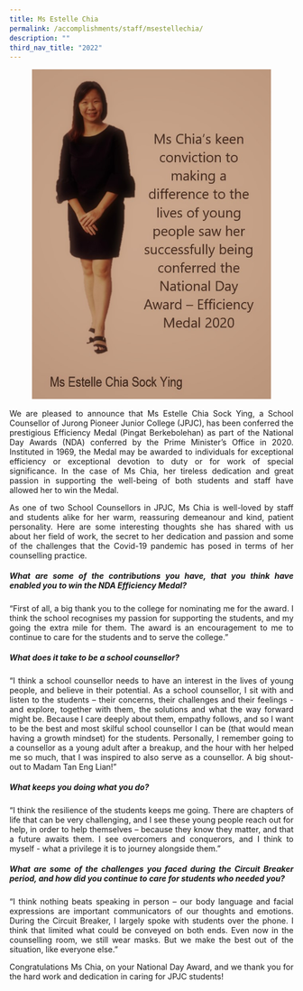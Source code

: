 ```yaml
---
title: Ms Estelle Chia
permalink: /accomplishments/staff/msestellechia/
description: ""
third_nav_title: "2022"
---
```

<figure>
<img src="/images/Estelle.jpg">
</figure>
<div align="justify">
<p>
We are pleased to announce that Ms Estelle Chia Sock Ying, a School Counsellor of Jurong Pioneer Junior College (JPJC), has been conferred the prestigious Efficiency Medal (Pingat Berkebolehan) as part of the National Day Awards (NDA) conferred by the Prime Minister’s Office in 2020. Instituted in 1969, the Medal may be awarded to individuals for exceptional efficiency or exceptional devotion to duty or for work of special significance. In the case of Ms Chia, her tireless dedication and great passion in supporting the well-being of both students and staff have allowed her to win the Medal.</p>

<p>
As one of two School Counsellors in JPJC, Ms Chia is well-loved by staff and students alike for her warm, reassuring demeanour and kind, patient personality. Here are some interesting thoughts she has shared with us about her field of work, the secret to her dedication and passion and some of the challenges that the Covid-19 pandemic has posed in terms of her counselling practice.</p>

<h5><strong>What are some of the contributions you have, that you think have enabled you to win the NDA Efficiency Medal?</strong></h5>
<p>
“First of all, a big thank you to the college for nominating me for the award. I think the school recognises my passion for supporting the students, and my going the extra mile for them. The award is an encouragement to me to continue to care for the students and to serve the college.”</p>

<h5><strong>What does it take to be a school counsellor?</strong></h5>
<p>
“I think a school counsellor needs to have an interest in the lives of young people, and believe in their potential. As a school counsellor, I sit with and listen to the students – their concerns, their challenges and their feelings - and explore, together with them, the solutions and what the way forward might be. Because I care deeply about them, empathy follows, and so I want to be the best and most skilful school counsellor I can be (that would mean having a growth mindset) for the students. Personally, I remember going to a counsellor as a young adult after a breakup, and the hour with her helped me so much, that I was inspired to also serve as a counsellor. A big shout-out to Madam Tan Eng Lian!”</p>

<h5><strong>What keeps you doing what you do?</strong></h5>
<p>
“I think the resilience of the students keeps me going. There are chapters of life that can be very challenging, and I see these young people reach out for help, in order to help themselves – because they know they matter, and that a future awaits them. I see overcomers and conquerors, and I think to myself - what a privilege it is to journey alongside them.”</p>

<h5><strong>What are some of the challenges you faced during the Circuit Breaker period, and how did you continue to care for students who needed you?</strong></h5>
<p>
“I think nothing beats speaking in person – our body language and facial expressions are important communicators of our thoughts and emotions. During the Circuit Breaker, I largely spoke with students over the phone. I think that limited what could be conveyed on both ends. Even now in the counselling room, we still wear masks. But we make the best out of the situation, like everyone else.”</p>

<p>
Congratulations Ms Chia, on your National Day Award, and we thank you for the hard work and dedication in caring for JPJC students!</p></div>